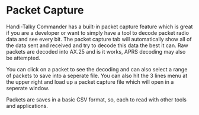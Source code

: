 # Packet Capture

Handi-Talky Commander has a built-in packet capture feature which is great if you are a developer or want to simply have a tool to decode packet radio data and see every bit. The packet capture tab will automatically show all of the data sent and received and try to decode this data the best it can. Raw packets are decoded into AX.25 and is it works, APRS decoding may also be attempted.

You can click on a packet to see the decoding and can also select a range of packets to save into a seperate file. You can also hit the 3 lines menu at the upper right and load up a packet capture file which will open in a seperate window.

Packets are saves in a basic CSV format, so, each to read with other tools and applications.